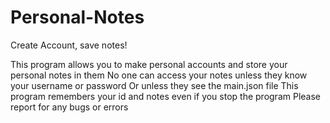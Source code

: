 # Personal-Notes
Create Account, save notes!


This program allows you to make personal accounts and store your personal notes in them
No one can access your notes unless they know your username or password
Or unless they see the main.json file
This program remembers your id and notes even if you stop the program
Please report for any bugs or errors
